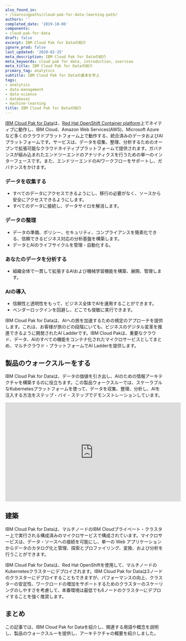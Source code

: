 ```yaml
---
also_found_in:
- /learningpaths/cloud-pak-for-data-learning-path/
authors: ''
completed_date: '2019-10-06'
components:
- cloud-pak-for-data
draft: false
excerpt: IBM Cloud Pak for Dataの紹介
ignore_prod: false
last_updated: '2020-02-25'
meta_description: IBM Cloud Pak for Dataの紹介
meta_keywords: cloud pak for data, introduction, overview
meta_title: IBM Cloud Pak for Dataの紹介
primary_tag: analytics
subtitle: IBM Cloud Pak for Dataの基本を学ぶ
tags:
- analytics
- data-management
- data-science
- databases
- machine-learning
title: IBM Cloud Pak for Dataの紹介
---
```


[IBM Cloud Pak for Data](https://www.ibm.com/jp-ja/products/cloud-pak-for-data)は、[Red Hat OpenShift Container platform](https://www.openshift.com/products/container-platform)上でネイティブに動作し、IBM Cloud、Amazon Web Services(AWS)、Microsoft Azureなど多くのクラウドプラットフォーム上で動作する、統合済みのデータおよびAIプラットフォームです。サービスは、データを収集、整理、分析するためのオープンで拡張可能なクラウドネイティブプラットフォームで提供されます。ガバナンスが組み込まれたエンドツーエンドのアナリティクスを行うための単一のインターフェースです。また、エンドツーエンドのAIワークフローをサポートし、ガバナンスをかけます。

### データを収集する

* すべてのデータにアクセスできるようにし、移行の必要がなく、ソースから安全にアクセスできるようにします。
* すべてのデータに接続し、データサイロを解消します。

### データの整理

* データの準備、ポリシー、セキュリティ、コンプライアンスを簡素化できる、信頼できるビジネス対応の分析基盤を構築します。
* データとAIのライフサイクルを管理・自動化する。

### あなたのデータを分析する

* 組織全体で一貫して拡張するAIおよび機械学習機能を構築、展開、管理します。

### AIの導入

* 信頼性と透明性をもって、ビジネス全体でAIを運用することができます。
* ベンダーロックインを回避し、どこでも俊敏に実行できます。

IBM Cloud Pak for Dataは、AIへの旅を加速するための規定のアプローチを提供します。これは、お客様が旅のどの段階にいても、ビジネスのデジタル変革を推進できるように開発されたAI Ladderです。IBM Cloud Pakは、重要なクラウド、データ、AIのすべての機能をコンテナ化されたマイクロサービスとしてまとめ、マルチクラウド・プラットフォームでAI Ladderを提供します。

## 製品のウォークスルーをする

IBM Cloud Pak for Dataは、データの価値を引き出し、AIのための情報アーキテクチャを構築するのに役立ちます。この製品ウォークスルーでは、スケーラブルなKubernetesプラットフォームを使って、データを収集、整理、分析し、AIを注入する方法をステップ・バイ・ステップでデモンストレーションしています。

<iframe width="560" height="315" src="https://www.youtube.com/embed/oPN_FhGZSCg" frameborder="0" allow="accelerometer; autoplay; encrypted-media; gyroscope; picture-in-picture" allowfullscreen></iframe>

## 建築

IBM Cloud Pak for Dataは、マルチノードのIBM Cloudプライベート・クラスター上で実行される構成済みのマイクロサービスで構成されています。マイクロサービスは、データ・ソースへの接続を可能にし、単一の Web アプリケーションからデータのカタログ化と管理、探索とプロファイリング、変換、および分析を行うことができます。

IBM Cloud Pak for Dataは、Red Hat OpenShiftを使用して、マルチノードのKubernetesクラスターにデプロイされます。IBM Cloud Pak for Dataは3ノードのクラスターにデプロイすることもできますが、パフォーマンスの向上、クラスターの安定性、ワークロードの増加をサポートするためのクラスターのスケーリングのしやすさを考慮して、本番環境は最低でも6ノードのクラスターにデプロイすることを強く推奨します。

## まとめ

この記事では、IBM Cloud Pak for Dataを紹介し、関連する用語や概念を説明し、製品のウォークスルーを提供し、アーキテクチャの概要を紹介しました。